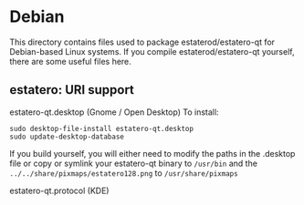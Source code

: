
Debian
====================
This directory contains files used to package estaterod/estatero-qt
for Debian-based Linux systems. If you compile estaterod/estatero-qt yourself, there are some useful files here.

## estatero: URI support ##


estatero-qt.desktop  (Gnome / Open Desktop)
To install:

	sudo desktop-file-install estatero-qt.desktop
	sudo update-desktop-database

If you build yourself, you will either need to modify the paths in
the .desktop file or copy or symlink your estatero-qt binary to `/usr/bin`
and the `../../share/pixmaps/estatero128.png` to `/usr/share/pixmaps`

estatero-qt.protocol (KDE)

